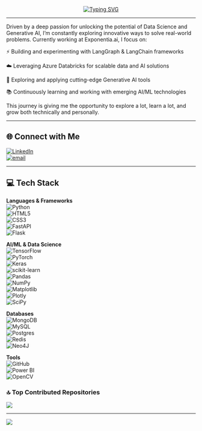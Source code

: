 <p align="center">
  <a href="https://git.io/typing-svg">
    <img 
      src="https://readme-typing-svg.demolab.com?font=Fira+Code&size=22&duration=5000&pause=1000&color=F7F4F1&background=FF640B00&center=true&multiline=true&width=900&lines=%F0%9F%91%8B+Welcome+to+Roshni%27s+GitHub+Profile!" 
      alt="Typing SVG" 
    />
  </a>
</p>



---

Driven by a deep passion for unlocking the potential of Data Science and Generative AI, I’m constantly exploring innovative ways to solve real-world problems.
Currently working at Exponentia.ai, I focus on:

⚡ Building and experimenting with LangGraph & LangChain frameworks

☁️ Leveraging Azure Databricks for scalable data and AI solutions

🤖 Exploring and applying cutting-edge Generative AI tools

📚 Continuously learning and working with emerging AI/ML technologies  

This journey is giving me the opportunity to explore a lot, learn a lot, and grow both technically and personally.

---

## 🌐 Connect with Me

[![LinkedIn](https://img.shields.io/badge/LinkedIn-%230077B5.svg?logo=linkedin&logoColor=white)](https://www.linkedin.com/in/roshnipanda/)  
[![email](https://img.shields.io/badge/Email-D14836?logo=gmail&logoColor=white)](mailto:roshnipanda26@gmail.com)

---

## 💻 Tech Stack

**Languages & Frameworks**  
![Python](https://img.shields.io/badge/python-3670A0?style=for-the-badge&logo=python&logoColor=ffdd54)  
![HTML5](https://img.shields.io/badge/html5-%23E34F26.svg?style=for-the-badge&logo=html5&logoColor=white)  
![CSS3](https://img.shields.io/badge/css3-%231572B6.svg?style=for-the-badge&logo=css3&logoColor=white)  
![FastAPI](https://img.shields.io/badge/FastAPI-005571?style=for-the-badge&logo=fastapi)  
![Flask](https://img.shields.io/badge/flask-%23000.svg?style=for-the-badge&logo=flask&logoColor=white)  

**AI/ML & Data Science**  
![TensorFlow](https://img.shields.io/badge/TensorFlow-%23FF6F00.svg?style=for-the-badge&logo=TensorFlow&logoColor=white)  
![PyTorch](https://img.shields.io/badge/PyTorch-%23EE4C2C.svg?style=for-the-badge&logo=PyTorch&logoColor=white)  
![Keras](https://img.shields.io/badge/Keras-%23D00000.svg?style=for-the-badge&logo=Keras&logoColor=white)  
![scikit-learn](https://img.shields.io/badge/scikit--learn-%23F7931E.svg?style=for-the-badge&logo=scikit-learn&logoColor=white)  
![Pandas](https://img.shields.io/badge/pandas-%23150458.svg?style=for-the-badge&logo=pandas&logoColor=white)  
![NumPy](https://img.shields.io/badge/numpy-%23013243.svg?style=for-the-badge&logo=numpy&logoColor=white)  
![Matplotlib](https://img.shields.io/badge/Matplotlib-%23ffffff.svg?style=for-the-badge&logo=Matplotlib&logoColor=black)  
![Plotly](https://img.shields.io/badge/Plotly-%233F4F75.svg?style=for-the-badge&logo=plotly&logoColor=white)  
![SciPy](https://img.shields.io/badge/SciPy-%230C55A5.svg?style=for-the-badge&logo=scipy&logoColor=%white)  

**Databases**  
![MongoDB](https://img.shields.io/badge/MongoDB-%234ea94b.svg?style=for-the-badge&logo=mongodb&logoColor=white)  
![MySQL](https://img.shields.io/badge/mysql-4479A1.svg?style=for-the-badge&logo=mysql&logoColor=white)  
![Postgres](https://img.shields.io/badge/postgres-%23316192.svg?style=for-the-badge&logo=postgresql&logoColor=white)  
![Redis](https://img.shields.io/badge/redis-%23DD0031.svg?style=for-the-badge&logo=redis&logoColor=white)  
![Neo4J](https://img.shields.io/badge/Neo4j-008CC1?style=for-the-badge&logo=neo4j&logoColor=white)

**Tools**  
![GitHub](https://img.shields.io/badge/github-%23121011.svg?style=for-the-badge&logo=github&logoColor=white)  
![Power BI](https://img.shields.io/badge/power_bi-F2C811?style=for-the-badge&logo=powerbi&logoColor=black)  
![OpenCV](https://img.shields.io/badge/opencv-%23white.svg?style=for-the-badge&logo=opencv&logoColor=white)



### 🔝 Top Contributed Repositories

![](https://github-contributor-stats.vercel.app/api?username=pandaroshni&limit=5&theme=dark&combine_all_yearly_contributions=true)

---

[![](https://visitcount.itsvg.in/api?id=pandaroshni&icon=0&color=0)](https://visitcount.itsvg.in)

<!-- Proudly created with GPRM ( https://gprm.itsvg.in ) -->
